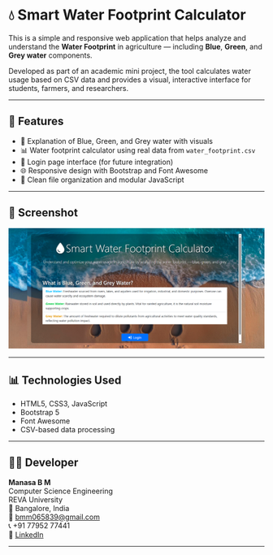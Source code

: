 # 💧 Smart Water Footprint Calculator

This is a simple and responsive web application that helps analyze and understand the **Water Footprint** in agriculture — including **Blue**, **Green**, and **Grey water** components.

Developed as part of an academic mini project, the tool calculates water usage based on CSV data and provides a visual, interactive interface for students, farmers, and researchers.

---

## 🌟 Features

- 📘 Explanation of Blue, Green, and Grey water with visuals
- 📊 Water footprint calculator using real data from `water_footprint.csv`
- 🔐 Login page interface (for future integration)
- 🌐 Responsive design with Bootstrap and Font Awesome
- 📁 Clean file organization and modular JavaScript

---

## 📸 Screenshot

![Homepage](output.png)


---

## 📊 Technologies Used

- HTML5, CSS3, JavaScript  
- Bootstrap 5  
- Font Awesome  
- CSV-based data processing  

---

## 👩‍💻 Developer

**Manasa B M**  
Computer Science Engineering  
REVA University  
📍 Bangalore, India  
📧 bmm065839@gmail.com  
📞 +91 77952 77441  
🔗 [LinkedIn](https://www.linkedin.com/in/manasa-bm-a09524300)

---
